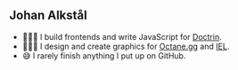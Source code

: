 ## Johan Alkstål

- 👨🏻‍💻 I build frontends and write JavaScript for [Doctrin](https://doctrin.se/en/).
- 👨🏻‍🎨 I design and create graphics for [Octane.gg](https://octane.gg/) and [IEL](https://imperialesportsleague.co.uk/).
- 😅 I rarely finish anything I put up on GitHub.

<!--
**johanalkstal/johanalkstal** is a ✨ _special_ ✨ repository because its `README.md` (this file) appears on your GitHub profile.

Here are some ideas to get you started:

- 🔭 I’m currently working on ...
- 🌱 I’m currently learning ...
- 👯 I’m looking to collaborate on ...
- 🤔 I’m looking for help with ...
- 💬 Ask me about ...
- 📫 How to reach me: ...
- 😄 Pronouns: ...
- ⚡ Fun fact: ...
-->
